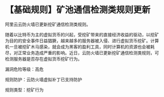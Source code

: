 # 【基础规则】矿池通信检测类规则更新

阿里云云防火墙已更新挖矿通信检测类规则。

随着以比特币为主的虚拟货币的兴起，受挖矿带来的直接经济收益的驱动，以挖矿为目的的安全事件日益猖獗，越来越多的服务器被入侵、进行虚拟货币挖矿。计算机一旦被挖矿木马感染，就会成为黑客的盈利工具，同时计算机的资源也会被耗尽，对正常业务造成严重的影响。近日，云防火墙已更新挖矿通信检测类规则，可检测服务器是否存在虚拟货币挖矿行为。

漏洞危险等级：高危

规则防护：云防火墙虚拟补丁已支持防护

规则类型：挖矿行为


